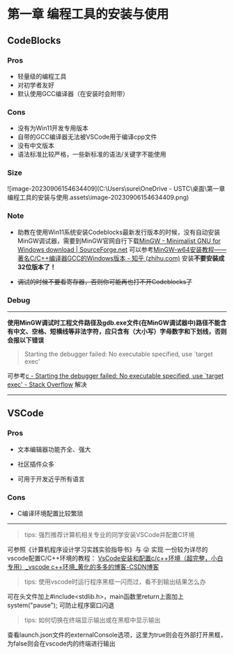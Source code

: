 # 第一章 编程工具的安装与使用

## CodeBlocks

### Pros

+ 轻量级的编程工具
+ 对初学者友好
+ 默认使用GCC编译器（在安装时会附带）

### Cons

+ 没有为Win11开发专用版本
+ 自带的GCC编译器无法被VSCode用于编译cpp文件
+ 没有中文版本
+ 语法标准比较严格，一些新标准的语法/关键字不能使用

### Size

![image-20230906154634409](C:\Users\sure\OneDrive - USTC\桌面\第一章 编程工具的安装与使用.assets\image-20230906154634409.png)

### Note

+ 助教在使用Win11系统安装Codeblocks最新发行版本的时候，没有自动安装MinGW调试器，需要到MinGW官网自行下载[MinGW - Minimalist GNU for Windows download | SourceForge.net](https://sourceforge.net/projects/mingw/) 可以参考[MinGW-w64安装教程——著名C/C++编译器GCC的Windows版本 - 知乎 (zhihu.com)](https://zhuanlan.zhihu.com/p/76613134) 安装**不要安装成32位版本了！**

+ ~~调试的时候不要看寄存器，否则你可能再也打不开Codeblocks了~~

### Debug

---

**使用MinGW调试时工程文件路径及gdb.exe文件(在MinGW调试器中)路径不能含有中文、空格、短横线等非法字符，应只含有（大小写）字母数字和下划线，否则会报以下错误**

> Starting the debugger failed: No executable specified, use `target exec'

可参考[c - Starting the debugger failed: No executable specified, use `target exec' - Stack Overflow](https://stackoverflow.com/questions/66884293/starting-the-debugger-failed-no-executable-specified-use-target-exec) 解决

---

## VSCode

### Pros

+ 文本编辑器功能齐全、强大

+ 社区插件众多

+ 可用于开发近乎所有语言

### Cons

+ C编译环境配置比较繁琐

---

> tips: 强烈推荐计算机相关专业的同学安装VSCode并配置C环境

可参照《计算机程序设计学习实践实验指导书》与 😜 实现
一份较为详尽的vscode配置C/C++环境的教程：
[VsCode安装和配置c/c++环境（超完整，小白专用）_vscode c++环境_黄化的多多的博客-CSDN博客](https://blog.csdn.net/weixin_48468423/article/details/118950592)

> tips: 使用vscode时运行程序黑框一闪而过，看不到输出结果怎么办

可在头文件加上#include<stdlib.h>，main函数里return上面加上system("pause");  可防止程序窗口闪退

> tips: 如何切换在终端显示输出或在黑框中显示输出

查看launch.json文件的externalConsole选项，这里为true则会在外部打开黑框，为false则会在vscode内的终端进行输出

